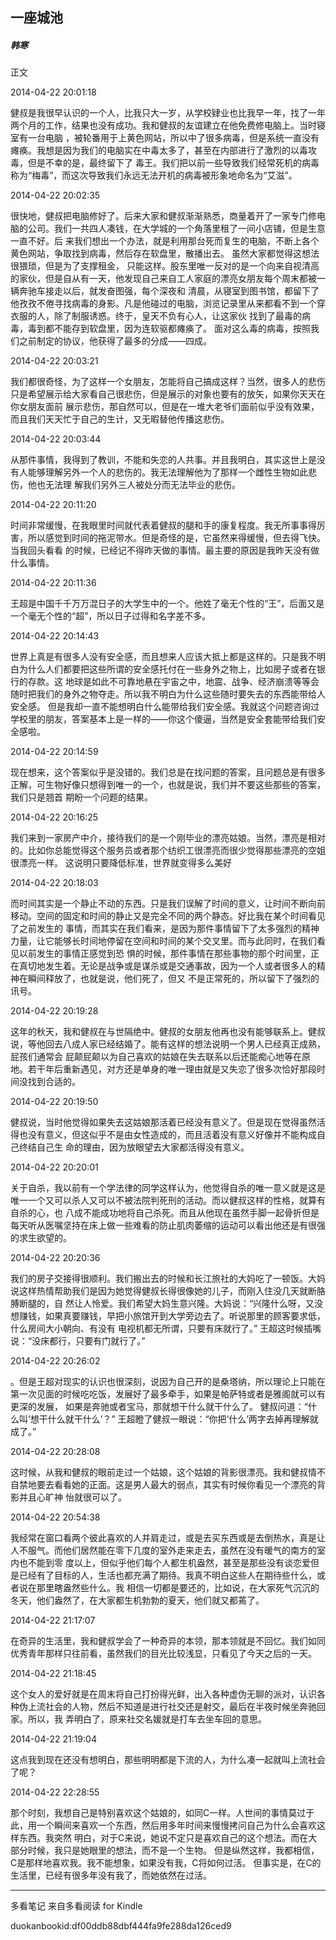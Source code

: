 ## 一座城池

##### 韩寒

  

  正文

  

2014-04-22 20:01:18

健叔是我很早认识的一个人，比我只大一岁，从学校肄业也比我早一年，找了一年两个月的工作，结果也没有成功。我和健叔的友谊建立在他免费修电脑上。当时寝室有一台电脑
，被轮番用于上黄色网站，所以中了很多病毒，但是系统一直没有瘫痪。我想是因为我们的电脑实在中毒太多了，甚至在内部进行了激烈的以毒攻毒，但是不幸的是，最终留下了
毒王。我们把以前一些导致我们经常死机的病毒称为“梅毒”，而这次导致我们永远无法开机的病毒被形象地命名为“艾滋”。

  

2014-04-22 20:02:35

很快地，健叔把电脑修好了。后来大家和健叔渐渐熟悉，商量着开了一家专门修电脑的公司。我们一共四人凑钱，在大学城的一个角落里租了一间小店铺，但是生意一直不好。后
来我们想出一个办法，就是利用那台死而复生的电脑，不断上各个黄色网站，争取找到病毒，然后存在软盘里，散播出去。 虽然大家都觉得这想法很猥琐，但是为了支撑租金，
只能这样。股东里唯一反对的是一个向来自视清高的家伙，但是自从有一天，他发现自己来自工人家庭的漂亮女朋友每个周末都被一辆奔驰车接走以后，就发奋图强，每个深夜和
清晨，从寝室到图书馆，都留下了他孜孜不倦寻找病毒的身影。凡是他碰过的电脑，浏览记录里从来都看不到一个穿衣服的人，除了制服诱惑。终于，皇天不负有心人，让这家伙
找到了最毒的病毒，毒到都不能存到软盘里，因为连软驱都瘫痪了。 面对这么毒的病毒，按照我们之前制定的协议，他获得了最多的分成——四成。

  

2014-04-22 20:03:21

我们都很奇怪，为了这样一个女朋友，怎能将自己搞成这样？当然，很多人的悲伤只是希望展示给大家看自己很悲伤，但是展示的对象也要有的放矢，如果你天天在你女朋友面前
展示悲伤，那自然可以，但是在一堆大老爷们面前似乎没有效果，而且我们天天忙于自己的生计，又无暇替他传播这悲伤。

  

2014-04-22 20:03:44

从那件事情，我得到了教训，不能和失恋的人共事。并且我明白，其实这世上是没有人能够理解另外一个人的悲伤的。我无法理解他为了那样一个雌性生物如此悲伤，他也无法理
解我们另外三人被处分而无法毕业的悲伤。

  

2014-04-22 20:11:20

时间非常缓慢，在我眼里时间就代表着健叔的腿和手的康复程度。我无所事事得厉害，所以感觉到时间的拖泥带水。但是奇怪的是，它虽然来得缓慢，但去得飞快。当我回头看看
的时候，已经记不得昨天做的事情。最主要的原因是我昨天没有做什么事情。

  

2014-04-22 20:11:36

王超是中国千千万万混日子的大学生中的一个。他姓了毫无个性的“王”，后面又是一个毫无个性的“超”，所以日子过得和名字差不多。

  

2014-04-22 20:14:43

世界上真是有很多人没有安全感，而且想来人应该大抵上都是这样的。只是我不明白为什么人们都要把这些所谓的安全感托付在一些身外之物上，比如房子或者在银行的存款。这
地球是如此不可靠地悬在宇宙之中，地震、战争、经济崩溃等等会随时把我们的身外之物夺走。所以我不明白为什么这些随时要失去的东西能带给人安全感。
但是我却一直不能想明白什么能带给我们安全感。我就这个问题咨询过学校里的朋友，答案基本上是一样的——你这个傻逼，当然是安全套能带给我们安全感啦。

  

2014-04-22 20:14:59

现在想来，这个答案似乎是没错的。我们总是在找问题的答案，且问题总是有很多正解，可生物好像只想得到唯一的一个，也就是说，我们并不要这些那些的答案，我们只是翘首
期盼一个问题的结果。

  

2014-04-22 20:16:25

我们来到一家房产中介，接待我们的是一个刚毕业的漂亮姑娘。当然，漂亮是相对的。比如你总能觉得这个服务员或者那个纺织工很漂亮而很少觉得那些漂亮的空姐很漂亮一样。
这说明只要降低标准，世界就变得多么美好

  

2014-04-22 20:18:03

而时间其实是一个静止不动的东西。只是我们误解了时间的意义，让时间不断向前移动。空间的固定和时间的静止又是完全不同的两个静态。好比我在某个时间看见了之前发生的
事情，而其实在我们看来，是因为那件事情留下了太多强烈的精神力量，让它能够长时间地停留在空间和时间的某个交叉里。而与此同时，在我们看见以前发生的事情正感觉到恐
惧的时候，那件事情在那些事物的那个时间里，正在真切地发生着。无论是战争或是谋杀或是交通事故，因为一个人或者很多人的精神在瞬间释放了，也就是说，他们死了，但又
不是正常死的，所以留下了强烈的讯号。

  

2014-04-22 20:19:28

这年的秋天，我和健叔在与世隔绝中。健叔的女朋友他再也没有能够联系上。健叔说，等他回去八成人家已经结婚了。能有这样的想法说明一个男人已经真正成熟，屁孩们通常会
屁颠屁颠以为自己喜欢的姑娘在失去联系以后还能痴心地等在原地。若干年后重新遇见，对方还是单身的唯一理由就是又失恋了很多次恰好那段时间没找到合适的。

  

2014-04-22 20:19:50

健叔说，当时他觉得如果失去这姑娘那活着已经没有意义了。但是现在觉得虽然活得也没有意义，但这似乎不是由女性造成的，而且活着没有意义好像并不能构成自己终结自己生
命的理由，因为放眼望去大家都活得没有意义。

  

2014-04-22 20:20:01

关于自杀，我以前有一个学法律的同学这样认为，他觉得自杀的唯一意义就是这是唯一一个又可以杀人又可以不被法院判死刑的活动。而以健叔这样的性格，就算有自杀的心，也
八成不能成功地将自己杀死。而且从他现在虽然手脚一起骨折但是每天听从医嘱坚持在床上做一些难看的防止肌肉萎缩的运动可以看出他还是有很强的求生欲望的。

  

2014-04-22 20:20:36

我们的房子交接得很顺利。我们搬出去的时候和长江旅社的大妈吃了一顿饭。大妈说这样热情帮助我们是因为她觉得健叔长得很像她的儿子，而刚入住没几天就断胳膊断腿的，自
然让人怜爱。我们希望大妈生意兴隆。大妈说：“兴隆什么呀，又没想赚钱，如果真要赚钱，早把小旅馆开到大学旁边去了。听说那里的顾客要求低，什么房间大小朝向、有没有
电视机都无所谓，只要有床就行了。” 王超这时候插嘴说：“没床都行，只要有门就行了。”

  

2014-04-22 20:26:02

。但是王超对现实的认识也很深刻，说因为自己开的是桑塔纳，所以理论上只能在第一次见面的时候吃吃饭，发展好了最多牵手，如果是帕萨特或者是雅阁就可以有更深的发展，
如果是奔驰或者宝马，那就想干什么就干什么了。 健叔问道：“什么叫‘想干什么就干什么’？” 王超瞪了健叔一眼说：“你把‘什么’两字去掉再理解就成了。”

  

2014-04-22 20:28:08

这时候，从我和健叔的眼前走过一个姑娘，这个姑娘的背影很漂亮。我和健叔情不自禁地要去看看她的正面。这是男人最大的弱点，其实有时候你看见一个漂亮的背影并且心旷神
怡就很可以了。

  

2014-04-22 20:54:38

我经常在窗口看两个彼此喜欢的人并肩走过，或是去买东西或是去倒热水，真是让人不服气。而他们居然能在零下几度的室外走来走去，虽然在没有暖气的南方的室内也不能到零
度以上，但似乎他们每个人都生机盎然，甚至是那些没有谈恋爱但是已经有了目标的人，生活也都充满了期待。我真不明白这些人在期待些什么，或者说在那里瞎盎然些什么。我
相信一切都是要还的，比如说，在大家死气沉沉的冬天，他们盎然了，在大家都生机勃勃的夏天，他们就又都蔫了。

  

2014-04-22 21:17:07

在奇异的生活里，我和健叔学会了一种奇异的本领，那本领就是不回忆。我们如同优秀青年那样只往前看，虽然我们的目光比较浅显，只看见了今天之后的一天。

  

2014-04-22 21:18:45

这个女人的爱好就是在周末将自己打扮得光鲜，出入各种虚伪无聊的派对，认识各种伪上流社会的人物，然后不知道是进行社交还是射交，最后在半夜时候坐奔驰回家。所以，我
弄明白了，原来社交名媛就是打车去坐车回的意思。

  

2014-04-22 21:19:04

这点我到现在还没有想明白，那些明明都是下流的人，为什么凑一起就叫上流社会了呢？

  

2014-04-22 22:28:55

那个时刻，我想自己是特别喜欢这个姑娘的，如同C一样。人世间的事情莫过于此，用一个瞬间来喜欢一个东西，然后用多年时间来慢慢拷问自己为什么会喜欢这样东西。我突然
明白，对于C来说，她说不定只是喜欢自己的这个想法。而在大部分时候，我只是她眼里的想法，而不是一个生物。
但是纵然这样，我都相信，C是那样地喜欢我。我不能想象，如果没有我，C将如何过活。 但事实是，在C的生活里，已经有很多年没有我了，而她依然在过活。

* * *

多看笔记 来自多看阅读 for Kindle

duokanbookid:df00ddb88dbf444fa9fe288da126ced9

